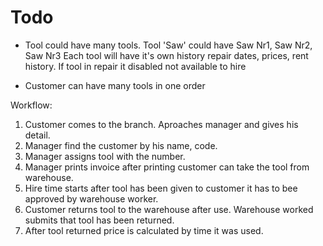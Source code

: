 # Todo

* Tool could have many tools.
	Tool 'Saw' could have Saw Nr1, Saw Nr2, Saw Nr3 
    Each tool will have it's own history repair dates, prices, rent history.
    If tool in repair it disabled not available to hire   

* Customer can have many tools in one order


Workflow:
1. Customer comes to the branch. Aproaches manager and gives his detail.
2. Manager find the customer by his name, code.
3. Manager assigns tool with the number.
4. Manager prints invoice after printing customer can take the tool from warehouse. 
4. Hire time starts after tool has been given to customer it has to bee approved by warehouse worker.
5. Customer returns tool to the warehouse after use. Warehouse worked submits that tool has been returned.
6. After tool returned price is calculated by time it was used.


